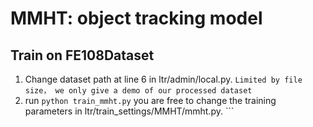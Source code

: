 # MMHT: object tracking model

##  Train on FE108Dataset
1. Change dataset path at line 6 in ltr/admin/local.py. ```Limited by file size， we only give a demo of our processed dataset```
2. run ``` python train_mmht.py ``` you are free to change the training parameters in ltr/train_settings/MMHT/mmht.py. ```

